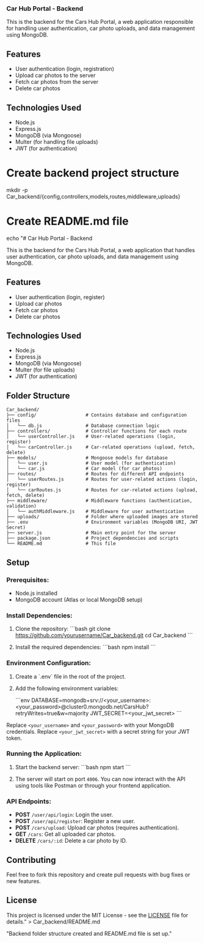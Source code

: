  ### Car Hub Portal - Backend

This is the backend for the Cars Hub Portal, a web application responsible for handling user authentication, car photo uploads, and data management using MongoDB.

## Features
- User authentication (login, registration)
- Upload car photos to the server
- Fetch car photos from the server
- Delete car photos

## Technologies Used
- Node.js
- Express.js
- MongoDB (via Mongoose)
- Multer (for handling file uploads)
- JWT (for authentication)

# Create backend project structure
mkdir -p Car_backend/{config,controllers,models,routes,middleware,uploads}

# Create README.md file
echo "# Car Hub Portal - Backend

This is the backend for the Cars Hub Portal, a web application that handles user authentication, car photo uploads, and data management using MongoDB.

## Features
- User authentication (login, register)
- Upload car photos
- Fetch car photos
- Delete car photos

## Technologies Used
- Node.js
- Express.js
- MongoDB (via Mongoose)
- Multer (for file uploads)
- JWT (for authentication)

## Folder Structure

```
Car_backend/
├── config/                  # Contains database and configuration files
│   └── db.js                # Database connection logic
├── controllers/             # Controller functions for each route
│   └── userController.js    # User-related operations (login, register)
│   └── carController.js     # Car-related operations (upload, fetch, delete)
├── models/                  # Mongoose models for database
│   └── user.js              # User model (for authentication)
│   └── car.js               # Car model (for car photos)
├── routes/                  # Routes for different API endpoints
│   └── userRoutes.js        # Routes for user-related actions (login, register)
│   └── carRoutes.js         # Routes for car-related actions (upload, fetch, delete)
├── middleware/              # Middleware functions (authentication, validation)
│   └── authMiddleware.js    # Middleware for user authentication
├── uploads/                 # Folder where uploaded images are stored
├── .env                     # Environment variables (MongoDB URI, JWT Secret)
├── server.js                # Main entry point for the server
├── package.json             # Project dependencies and scripts
└── README.md                # This file
````

## Setup

### Prerequisites:
- Node.js installed
- MongoDB account (Atlas or local MongoDB setup)

### Install Dependencies:
1. Clone the repository:
   \`\`\`bash
   git clone https://github.com/yourusername/Car_backend.git
   cd Car_backend
   \`\`\`

2. Install the required dependencies:
   \`\`\`bash
   npm install
   \`\`\`

### Environment Configuration:
1. Create a \`.env\` file in the root of the project.
2. Add the following environment variables:

   \`\`\`env
   DATABASE=mongodb+srv://<your_username>:<your_password>@cluster0.mongodb.net/CarsHub?retryWrites=true&w=majority
   JWT_SECRET=<your_jwt_secret>
   \```

Replace `<your_username>` and `<your_password>` with your MongoDB credentials. Replace `<your_jwt_secret>` with a secret string for your JWT token.

### Running the Application:
1. Start the backend server:
   \`\`\`bash
   npm start
   \`\`\`

2. The server will start on port `4006`. You can now interact with the API using tools like Postman or through your frontend application.

### API Endpoints:
- **POST** `/user/api/login`: Login the user.
- **POST** `/user/api/register`: Register a new user.
- **POST** `/cars/upload`: Upload car photos (requires authentication).
- **GET** `/cars`: Get all uploaded car photos.
- **DELETE** `/cars/:id`: Delete a car photo by ID.

## Contributing
Feel free to fork this repository and create pull requests with bug fixes or new features.

## License
This project is licensed under the MIT License - see the [LICENSE](./LICENSE) file for details." > Car_backend/README.md

 "Backend folder structure created and README.md file is set up." 

